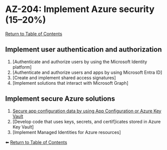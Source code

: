 # AZ-204: Implement Azure security (15–20%)

[Return to Table of Contents](../README.md)

## Implement user authentication and authorization

1. [Authenticate and authorize users by using the Microsoft Identity platform]
1. [Authenticate and authorize users and apps by using Microsoft Entra ID]
1. [Create and implement shared access signatures]
1. [Implement solutions that interact with Microsoft Graph]

## Implement secure Azure solutions
1. [Secure app configuration data by using App Configuration or Azure Key Vault](21-Secure-app-configuration-data-by-using-App-Configuration-or-Azure-Key-Vault.md)
1. [Develop code that uses keys, secrets, and certif]icates stored in Azure Key Vault]
1. [Implement Managed Identities for Azure resources]

⬅️ [Return to Table of Contents](../README.md)